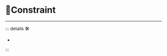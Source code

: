 # 🔻<via>Constraint</via>

---

<!-- =================================================== -->
<!-- =================================================== -->
<!-- =================================================== -->
<!-- =================================================== -->
<!-- =================================================== -->
::: details 🛠

-

:::
